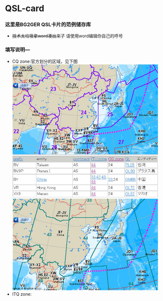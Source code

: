 # QSL-card
### 这里是BG2GER QSL卡片的范例储存库
- ~~技术太垃圾拿word凑出来了~~
请使用word编辑你自己的呼号
### 填写说明—
- CQ zone:官方划分的区域，见下图
  ![](picture/1.jpg)
  ![](picture/2.jpg)
  ![](picture/3.jpg)
- ITQ zone:
